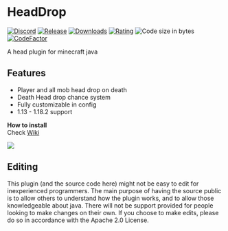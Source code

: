 # HeadDrop

[![Discord](https://img.shields.io/discord/726505535192694864?style=for-the-badge)](https://discord.gg/fV4P2yMSgR)
[![Release](https://img.shields.io/github/v/release/RRS-9747/HeadDrop?style=for-the-badge)](https://github.com/RRS-9747/HeadDrop/releases/latest)
[![Downloads](https://img.shields.io/spiget/downloads/99976?style=for-the-badge)](https://www.spigotmc.org/resources/%E2%9C%85-headdrop-1-13-1-18-2-fully-customizable.99976/)
[![Rating](https://img.shields.io/spiget/stars/99976?style=for-the-badge)](https://www.spigotmc.org/resources/%E2%9C%85-headdrop-1-13-1-18-2-fully-customizable.99976/)
![](https://img.shields.io/github/languages/code-size/RRS-9747/Headdrop?style=for-the-badge "Code size in bytes")
[![CodeFactor](https://img.shields.io/codefactor/grade/github/RRS-9747/HeadDrop?style=for-the-badge)](https://www.codefactor.io/repository/github/rrs-9747/HeadDrop)<br>


A head plugin for minecraft java


## Features

* Player and all mob head drop on death
* Death Head drop chance system
* Fully customizable in config
* 1.13 - 1.18.2 support


**How to install**<br>
Check [Wiki](https://github.com/RRS-9747/HeadDrop/wiki/HeadDrop-Wiki)


[![](https://bstats.org/signatures/bukkit/HeadDrop.svg)](https://bstats.org/plugin/bukkit/HeadDrop/13554 "HeadDrop on bStats")

## Editing
This plugin (and the source code here) might not be easy to edit for inexperienced programmers. The main purpose of having the source public is to allow others to understand how the plugin works, and to allow those knowledgeable about java. There will not be support provided for people looking to make changes on their own. If you choose to make edits, please do so in accordance with the Apache 2.0 License.
